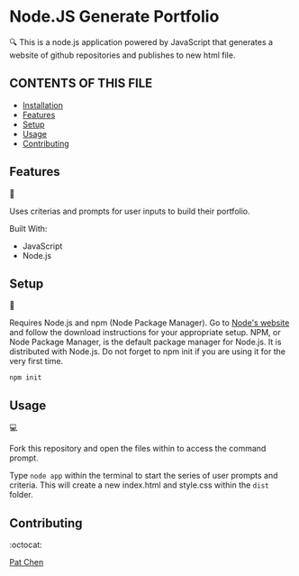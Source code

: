 # Node.JS Generate Portfolio

:mag: This is a node.js application powered by JavaScript that generates a website of github repositories and publishes to new html file.

## CONTENTS OF THIS FILE

* [Installation](#installation)
* [Features](#features)
* [Setup](#setup)
* [Usage](#usage)
* [Contributing](#contributing)

## Features
:newspaper:

Uses criterias and prompts for user inputs to build their portfolio.

Built With:

- JavaScript
- Node.js

## Setup
:floppy_disk:

Requires Node.js and npm (Node Package Manager). Go to [Node's website](https://nodejs.org/en/) and follow the download instructions for your appropriate setup. NPM, or Node Package Manager, is the default package manager for Node.js. It is distributed with Node.js. Do not forget to npm init if you are using it for the very first time.

`npm init`

## Usage

:computer:

Fork this repository and open the files within to access the command prompt.

Type `node app` within the terminal to start the series of user prompts and criteria. This will create a new index.html and style.css within the `dist` folder.

## Contributing

:octocat:

[Pat Chen](https://github.com/paperpatch)
